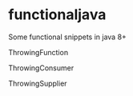 # functionaljava
Some functional snippets in java 8+

ThrowingFunction

ThrowingConsumer

ThrowingSupplier
